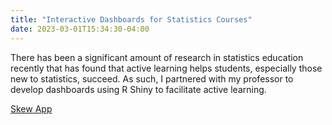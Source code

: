 ```yaml
---
title: "Interactive Dashboards for Statistics Courses"
date: 2023-03-01T15:34:30-04:00
---
```


There has been a significant amount of research in statistics education recently that has found that active learning helps students, especially those new to statistics, succeed. As such, I partnered with my professor to develop dashboards using R Shiny to facilitate active learning. 

<a href="https://dxynkj-andrea-zantek.shinyapps.io/MusicChartsDashboard/">Skew App</a>
